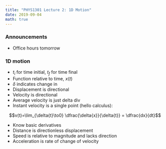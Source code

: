 ```yaml
---
title: "PHYS1301 Lecture 2: 1D Motion"
date: 2019-09-04
math: true
---
```


### Announcements

- Office hours tomorrow

### 1D motion

- $t_i$ for time initial, $t_f$ for time final
- Function relative to time, $x(t)$
- $\delta$ indicates change in
- Displacement is directional
- Velocity is directional
- Average velocity is just delta div
- Instant velocity is a single point (hello calculus):

$$v(t)=\lim_{\delta{t}\to0} \dfrac{\delta{x}}{\delta{t}} = \dfrac{dx}{dt}$$

- Know basic derivatives
- Distance is directionless displacement
- Speed is relative to magnitude and lacks direction
- Acceleration is rate of change of velocity



